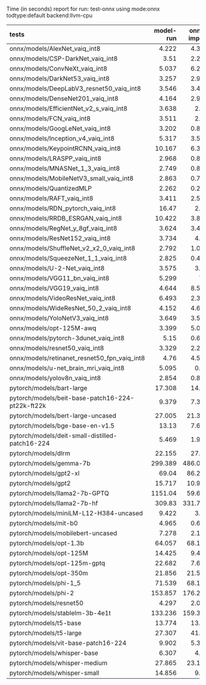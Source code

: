 Time (in seconds) report for run: test-onnx using mode:onnx todtype:default backend:llvm-cpu

| tests                                            |   model-run |   onnx-import |   torch-mlir |   iree-compile |   inference |
|:-------------------------------------------------|------------:|--------------:|-------------:|---------------:|------------:|
| onnx/models/AlexNet_vaiq_int8                    |       4.222 |         4.389 |            0 |          5.229 |       0.418 |
| onnx/models/CSP-DarkNet_vaiq_int8                |       3.51  |         2.243 |            0 |          8.644 |       0.589 |
| onnx/models/ConvNeXt_vaiq_int8                   |       5.037 |         6.232 |            0 |         18.78  |       0.886 |
| onnx/models/DarkNet53_vaiq_int8                  |       3.257 |         2.997 |            0 |          7.789 |       0.632 |
| onnx/models/DeepLabV3_resnet50_vaiq_int8         |       3.546 |         3.463 |            0 |          8.742 |       1.706 |
| onnx/models/DenseNet201_vaiq_int8                |       4.164 |         2.925 |            0 |         27.133 |       0.342 |
| onnx/models/EfficientNet_v2_s_vaiq_int8          |       3.638 |         2.52  |            0 |         18.109 |       0.366 |
| onnx/models/FCN_vaiq_int8                        |       3.511 |         2.61  |            0 |          7.746 |       0.812 |
| onnx/models/GoogLeNet_vaiq_int8                  |       3.202 |         0.848 |            0 |          8.463 |       0.209 |
| onnx/models/Inception_v4_vaiq_int8               |       5.317 |         3.575 |            0 |          8.513 |       0     |
| onnx/models/KeypointRCNN_vaiq_int8               |      10.167 |         6.306 |            0 |          1.856 |       0     |
| onnx/models/LRASPP_vaiq_int8                     |       2.968 |         0.868 |            0 |          9.342 |       9.597 |
| onnx/models/MNASNet_1_3_vaiq_int8                |       2.749 |         0.851 |            0 |          7.001 |       0.163 |
| onnx/models/MobileNetV3_small_vaiq_int8          |       2.863 |         0.762 |            0 |          7.583 |       0.124 |
| onnx/models/QuantizedMLP                         |       2.262 |         0.269 |            0 |          0.99  |       0.063 |
| onnx/models/RAFT_vaiq_int8                       |       3.411 |         2.564 |            0 |         12.972 |       0     |
| onnx/models/RDN_pytorch_vaiq_int8                |      16.47  |         2.39  |            0 |         13.817 |     100.489 |
| onnx/models/RRDB_ESRGAN_vaiq_int8                |      10.422 |         3.887 |            0 |         31.298 |      62.542 |
| onnx/models/RegNet_y_8gf_vaiq_int8               |       3.624 |         3.431 |            0 |         10.608 |       0.513 |
| onnx/models/ResNet152_vaiq_int8                  |       3.734 |         4.95  |            0 |         14.884 |       0.595 |
| onnx/models/ShuffleNet_v2_x2_0_vaiq_int8         |       2.792 |         1.062 |            0 |          5.409 |       0.156 |
| onnx/models/SqueezeNet_1_1_vaiq_int8             |       2.825 |         0.475 |            0 |          4.31  |       0.121 |
| onnx/models/U-2-Net_vaiq_int8                    |       3.575 |         3.93  |            0 |         17.062 |       1.658 |
| onnx/models/VGG11_bn_vaiq_int8                   |       5.299 |         7.8   |            0 |          9.021 |       0.756 |
| onnx/models/VGG19_vaiq_int8                      |       4.644 |         8.538 |            0 |          9.51  |       0.984 |
| onnx/models/VideoResNet_vaiq_int8                |       6.493 |         2.316 |            0 |          3.943 |      81.57  |
| onnx/models/WideResNet_50_2_vaiq_int8            |       4.152 |         4.628 |            0 |          9.611 |       0.756 |
| onnx/models/YoloNetV3_vaiq_int8                  |       3.649 |         3.564 |            0 |         10.937 |      14.091 |
| onnx/models/opt-125M-awq                         |       3.399 |         5.071 |            0 |          6.373 |       0     |
| onnx/models/pytorch-3dunet_vaiq_int8             |       5.15  |         0.622 |            0 |          3.675 |      25.266 |
| onnx/models/resnet50_vaiq_int8                   |       3.329 |         2.211 |            0 |          7.137 |       0.4   |
| onnx/models/retinanet_resnet50_fpn_vaiq_int8     |       4.76  |         4.538 |            0 |          1.619 |       0     |
| onnx/models/u-net_brain_mri_vaiq_int8            |       5.095 |         0.78  |            0 |          3.612 |      53.945 |
| onnx/models/yolov8n_vaiq_int8                    |       2.854 |         0.811 |            0 |          9.309 |       4.859 |
| pytorch/models/bart-large                        |      17.308 |        14.43  |            0 |          7.171 |       0     |
| pytorch/models/beit-base-patch16-224-pt22k-ft22k |       9.379 |         7.353 |            0 |          9.651 |       0.724 |
| pytorch/models/bert-large-uncased                |      27.005 |        21.343 |            0 |         10.191 |       0     |
| pytorch/models/bge-base-en-v1.5                  |      13.13  |         7.695 |            0 |          3.718 |       0     |
| pytorch/models/deit-small-distilled-patch16-224  |       5.469 |         1.928 |            0 |          5.03  |       0.271 |
| pytorch/models/dlrm                              |      22.155 |        27.84  |            0 |         14.176 |       0     |
| pytorch/models/gemma-7b                          |     299.389 |       486.094 |            0 |        532.151 |      99.12  |
| pytorch/models/gpt2-xl                           |      69.04  |        86.272 |            0 |         89.575 |       9.647 |
| pytorch/models/gpt2                              |      15.717 |        10.938 |            0 |         11.665 |       4.337 |
| pytorch/models/llama2-7b-GPTQ                    |    1151.04  |        59.603 |            0 |         66.735 |      12.405 |
| pytorch/models/llama2-7b-hf                      |     309.83  |       331.716 |            0 |        360.749 |      46.208 |
| pytorch/models/miniLM-L12-H384-uncased           |       9.422 |         3.24  |            0 |          1.533 |       0     |
| pytorch/models/mit-b0                            |       4.965 |         0.613 |            0 |          6.611 |       0.398 |
| pytorch/models/mobilebert-uncased                |       7.278 |         2.144 |            0 |         13.584 |       0.262 |
| pytorch/models/opt-1.3b                          |      64.057 |        68.179 |            0 |         43.716 |       0     |
| pytorch/models/opt-125M                          |      14.425 |         9.404 |            0 |          4.689 |       0     |
| pytorch/models/opt-125m-gptq                     |      22.682 |         7.682 |            0 |          2.801 |       0     |
| pytorch/models/opt-350m                          |      21.856 |        21.582 |            0 |          9.397 |       0     |
| pytorch/models/phi-1_5                           |      71.539 |        68.111 |            0 |         77.018 |      12.746 |
| pytorch/models/phi-2                             |     153.857 |       176.263 |            0 |        181.771 |      22.556 |
| pytorch/models/resnet50                          |       4.297 |         2.025 |            0 |          4.83  |       0.42  |
| pytorch/models/stablelm-3b-4e1t                  |     133.236 |       159.375 |            0 |        190.845 |      26.279 |
| pytorch/models/t5-base                           |      13.774 |        13.13  |            0 |         18.446 |      12.04  |
| pytorch/models/t5-large                          |      27.307 |        41.62  |            0 |         53.811 |      19.955 |
| pytorch/models/vit-base-patch16-224              |       9.902 |         5.368 |            0 |          8.391 |       0.594 |
| pytorch/models/whisper-base                      |       6.307 |         4.77  |            0 |          2.257 |       0     |
| pytorch/models/whisper-medium                    |      27.865 |        23.136 |            0 |         11.054 |       0     |
| pytorch/models/whisper-small                     |      14.856 |         9.75  |            0 |          4.724 |       0     |
